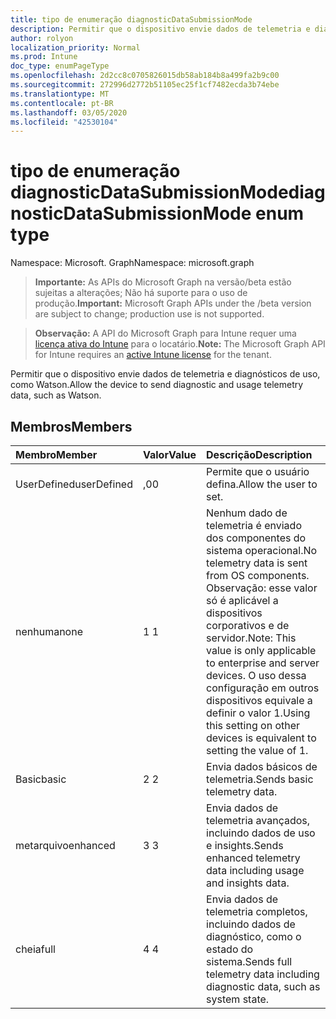 ```yaml
---
title: tipo de enumeração diagnosticDataSubmissionMode
description: Permitir que o dispositivo envie dados de telemetria e diagnósticos de uso, como Watson.
author: rolyon
localization_priority: Normal
ms.prod: Intune
doc_type: enumPageType
ms.openlocfilehash: 2d2cc8c0705826015db58ab184b8a499fa2b9c00
ms.sourcegitcommit: 272996d2772b51105ec25f1cf7482ecda3b74ebe
ms.translationtype: MT
ms.contentlocale: pt-BR
ms.lasthandoff: 03/05/2020
ms.locfileid: "42530104"
---
```

# <a name="diagnosticdatasubmissionmode-enum-type"></a><span data-ttu-id="d05f8-103">tipo de enumeração diagnosticDataSubmissionMode</span><span class="sxs-lookup"><span data-stu-id="d05f8-103">diagnosticDataSubmissionMode enum type</span></span>

<span data-ttu-id="d05f8-104">Namespace: Microsoft. Graph</span><span class="sxs-lookup"><span data-stu-id="d05f8-104">Namespace: microsoft.graph</span></span>

> <span data-ttu-id="d05f8-105">**Importante:** As APIs do Microsoft Graph na versão/beta estão sujeitas a alterações; Não há suporte para o uso de produção.</span><span class="sxs-lookup"><span data-stu-id="d05f8-105">**Important:** Microsoft Graph APIs under the /beta version are subject to change; production use is not supported.</span></span>

> <span data-ttu-id="d05f8-106">**Observação:** A API do Microsoft Graph para Intune requer uma [licença ativa do Intune](https://go.microsoft.com/fwlink/?linkid=839381) para o locatário.</span><span class="sxs-lookup"><span data-stu-id="d05f8-106">**Note:** The Microsoft Graph API for Intune requires an [active Intune license](https://go.microsoft.com/fwlink/?linkid=839381) for the tenant.</span></span>

<span data-ttu-id="d05f8-107">Permitir que o dispositivo envie dados de telemetria e diagnósticos de uso, como Watson.</span><span class="sxs-lookup"><span data-stu-id="d05f8-107">Allow the device to send diagnostic and usage telemetry data, such as Watson.</span></span>

## <a name="members"></a><span data-ttu-id="d05f8-108">Membros</span><span class="sxs-lookup"><span data-stu-id="d05f8-108">Members</span></span>
|<span data-ttu-id="d05f8-109">Membro</span><span class="sxs-lookup"><span data-stu-id="d05f8-109">Member</span></span>|<span data-ttu-id="d05f8-110">Valor</span><span class="sxs-lookup"><span data-stu-id="d05f8-110">Value</span></span>|<span data-ttu-id="d05f8-111">Descrição</span><span class="sxs-lookup"><span data-stu-id="d05f8-111">Description</span></span>|
|:---|:---|:---|
|<span data-ttu-id="d05f8-112">UserDefined</span><span class="sxs-lookup"><span data-stu-id="d05f8-112">userDefined</span></span>|<span data-ttu-id="d05f8-113">,0</span><span class="sxs-lookup"><span data-stu-id="d05f8-113">0</span></span>|<span data-ttu-id="d05f8-114">Permite que o usuário defina.</span><span class="sxs-lookup"><span data-stu-id="d05f8-114">Allow the user to set.</span></span>|
|<span data-ttu-id="d05f8-115">nenhuma</span><span class="sxs-lookup"><span data-stu-id="d05f8-115">none</span></span>|<span data-ttu-id="d05f8-116">1 </span><span class="sxs-lookup"><span data-stu-id="d05f8-116">1</span></span>|<span data-ttu-id="d05f8-117">Nenhum dado de telemetria é enviado dos componentes do sistema operacional.</span><span class="sxs-lookup"><span data-stu-id="d05f8-117">No telemetry data is sent from OS components.</span></span> <span data-ttu-id="d05f8-118">Observação: esse valor só é aplicável a dispositivos corporativos e de servidor.</span><span class="sxs-lookup"><span data-stu-id="d05f8-118">Note: This value is only applicable to enterprise and server devices.</span></span> <span data-ttu-id="d05f8-119">O uso dessa configuração em outros dispositivos equivale a definir o valor 1.</span><span class="sxs-lookup"><span data-stu-id="d05f8-119">Using this setting on other devices is equivalent to setting the value of 1.</span></span>|
|<span data-ttu-id="d05f8-120">Basic</span><span class="sxs-lookup"><span data-stu-id="d05f8-120">basic</span></span>|<span data-ttu-id="d05f8-121">2 </span><span class="sxs-lookup"><span data-stu-id="d05f8-121">2</span></span>|<span data-ttu-id="d05f8-122">Envia dados básicos de telemetria.</span><span class="sxs-lookup"><span data-stu-id="d05f8-122">Sends basic telemetry data.</span></span>|
|<span data-ttu-id="d05f8-123">metarquivo</span><span class="sxs-lookup"><span data-stu-id="d05f8-123">enhanced</span></span>|<span data-ttu-id="d05f8-124">3 </span><span class="sxs-lookup"><span data-stu-id="d05f8-124">3</span></span>|<span data-ttu-id="d05f8-125">Envia dados de telemetria avançados, incluindo dados de uso e insights.</span><span class="sxs-lookup"><span data-stu-id="d05f8-125">Sends enhanced telemetry data including usage and insights data.</span></span>|
|<span data-ttu-id="d05f8-126">cheia</span><span class="sxs-lookup"><span data-stu-id="d05f8-126">full</span></span>|<span data-ttu-id="d05f8-127">4 </span><span class="sxs-lookup"><span data-stu-id="d05f8-127">4</span></span>|<span data-ttu-id="d05f8-128">Envia dados de telemetria completos, incluindo dados de diagnóstico, como o estado do sistema.</span><span class="sxs-lookup"><span data-stu-id="d05f8-128">Sends full telemetry data including diagnostic data, such as system state.</span></span>|



